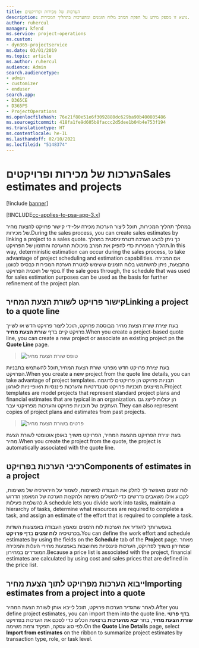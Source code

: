 ```yaml
---
title: הערכות של מכירות ופרויקטים
description: נושא זו מספק מידע על הפקת המרב מלוח הזמנים ומהערכות בתהליך המכירות.
author: ruhercul
manager: kfend
ms.service: project-operations
ms.custom:
- dyn365-projectservice
ms.date: 03/01/2019
ms.topic: article
ms.author: ruhercul
audience: Admin
search.audienceType:
- admin
- customizer
- enduser
search.app:
- D365CE
- D365PS
- ProjectOperations
ms.openlocfilehash: 76e21f80e51e6f3092880dc629ba90b400805486
ms.sourcegitcommit: 418fa1fe9d605b8faccc2d5dee1b04b4e753f194
ms.translationtype: HT
ms.contentlocale: he-IL
ms.lasthandoff: 02/10/2021
ms.locfileid: "5148374"
---
```

# <a name="sales-estimates-and-projects"></a><span data-ttu-id="5ca7f-103">הערכות של מכירות ופרויקטים</span><span class="sxs-lookup"><span data-stu-id="5ca7f-103">Sales estimates and projects</span></span>

[!include [banner](../includes/psa-now-project-operations.md)]

[!INCLUDE[cc-applies-to-psa-app-3.x](../includes/cc-applies-to-psa-app-3x.md)]

<span data-ttu-id="5ca7f-104">במהלך תהליך המכירות, תוכל ליצור הערכות מכירה על-ידי קישור פרויקט להצעת מחיר של מכירות.</span><span class="sxs-lookup"><span data-stu-id="5ca7f-104">During the sales process, you can create sales estimates by linking a project to a sales quote.</span></span> <span data-ttu-id="5ca7f-105">כך ניתן לבצע הערכה דטרמיניסטית במהלך תהליך המכירות כדי להפיק את המרב מיכולות ההערכה והתזמון של הפרויקט.</span><span class="sxs-lookup"><span data-stu-id="5ca7f-105">In this way, deterministic estimation can occur during the sales process, to take advantage of project scheduling and estimation capabilities.</span></span> <span data-ttu-id="5ca7f-106">אם המכירה מתבצעת, ניתן להשתמש בלוח הזמנים ששימש למטרת הערכת המכירות כבסיס לכוונון נוסף של תוכנית הפרויקט.</span><span class="sxs-lookup"><span data-stu-id="5ca7f-106">If the sale goes through, the schedule that was used for sales estimation purposes can be used as the basis for further refinement of the project plan.</span></span>

## <a name="linking-a-project-to-a-quote-line"></a><span data-ttu-id="5ca7f-107">קישור פרויקט לשורת הצעת המחיר</span><span class="sxs-lookup"><span data-stu-id="5ca7f-107">Linking a project to a quote line</span></span>

<span data-ttu-id="5ca7f-108">בעת יצירת שורת הצעת מחיר מבוססת פרויקט, תוכל ליצור פרויקט חדש או לשייך פרויקט קיים בדף **שורת הצעת מחיר**.</span><span class="sxs-lookup"><span data-stu-id="5ca7f-108">When you create a project-based quote line, you can create a new project or associate an existing project pn the **Quote Line** page.</span></span> 

> ![טופס שורת הצעת מחיר](media/project-8.png)
 
<span data-ttu-id="5ca7f-110">בעת יצירת פרויקט חדש מפרטי שורת הצעת המחיר,תוכל להשתמש בתבניות הפרויקט.</span><span class="sxs-lookup"><span data-stu-id="5ca7f-110">When you create a new project from the quote line details, you can take advantage of project templates.</span></span> <span data-ttu-id="5ca7f-111">תבניות פרויקט הן פרויקטים לדוגמה המייצגים תוכניות פרויקט סטנדרטיות והערכות פיננסיות האופייניות לארגון.</span><span class="sxs-lookup"><span data-stu-id="5ca7f-111">Project templates are model projects that represent standard project plans and financial estimates that are typical in an organization.</span></span> <span data-ttu-id="5ca7f-112">הן יכולות לייצג גם העתקים של תוכניות פרויקט והערכות מפרויקטי עבר.</span><span class="sxs-lookup"><span data-stu-id="5ca7f-112">They can also represent copies of project plans and estimates from past projects.</span></span>

> ![פרטים בשורת הצעת מחיר](media/project-9.png)
  
<span data-ttu-id="5ca7f-114">בעת יצירת הפרויקט מהצעת המחיר, הפרויקט משויך באופן אוטומטי לשורת הצעת מחיר.</span><span class="sxs-lookup"><span data-stu-id="5ca7f-114">When you create the project from the quote, the project is automatically associated with the quote line.</span></span>

## <a name="components-of-estimates-in-a-project"></a><span data-ttu-id="5ca7f-115">רכיבי הערכות בפרויקט</span><span class="sxs-lookup"><span data-stu-id="5ca7f-115">Components of estimates in a project</span></span>

<span data-ttu-id="5ca7f-116">לוח זמנים מאפשר לך לחלק את העבודה למשימות, לשמור על הירארכיה של משימות, לקבוע אילו משאבים נדרשים כדי להשלים משימה ולהקצות הערכה של המאמץ הדרוש להשלמת פעילות.</span><span class="sxs-lookup"><span data-stu-id="5ca7f-116">A schedule lets you divide work into tasks, maintain a hierarchy of tasks, determine what resources are required to complete a task, and assign an estimate of the effort that is required to complete a task.</span></span>

<span data-ttu-id="5ca7f-117">באפשרותך להגדיר את הערכות לוח הזמנים ומאמץ העבודה באמצעות השדות בכרטיסיה **לוח זמנים** בדף **פרויקט**.</span><span class="sxs-lookup"><span data-stu-id="5ca7f-117">You can define the work effort and schedule estimates by using the fields on the **Schedule** tab of the **Project** page.</span></span> <span data-ttu-id="5ca7f-118">מאחר שמחירון משויך לפרויקט, הערכות פיננסיות מחושבות באמצעות מחירי העלות והמכירה המוגדרים במחירון.</span><span class="sxs-lookup"><span data-stu-id="5ca7f-118">Because a price list is associated with the project, financial estimates are calculated by using cost and sales prices that are defined in the price list.</span></span>

## <a name="importing-estimates-from-a-project-into-a-quote"></a><span data-ttu-id="5ca7f-119">ייבוא הערכות מפרויקט לתוך הצעת מחיר</span><span class="sxs-lookup"><span data-stu-id="5ca7f-119">Importing estimates from a project into a quote</span></span>

<span data-ttu-id="5ca7f-120">לאחר שתגדיר הערכות פרויקט, תוכל לייבא אותן לשורת הצעת המחיר.</span><span class="sxs-lookup"><span data-stu-id="5ca7f-120">After you define project estimates, you can import them into the quote line.</span></span> <span data-ttu-id="5ca7f-121">בדף **פרטי שורת הצעת מחיר**, בחר **יבא מהערכות** ברצועת הכלים כדי לסכם את הערכות בפרויקט לפי סוג עסקה, תפקיד ורמת משימה.</span><span class="sxs-lookup"><span data-stu-id="5ca7f-121">On the **Quote Line Details** page, select **Import from estimates** on the ribbon to summarize project estimates by transaction type, role, or task level.</span></span>
